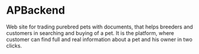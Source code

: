 # APBackend

Web site for trading purebred pets with documents, that helps breeders and customers in searching and buying
of a pet. It is the platform, where customer can find full and real information about a pet and his owner in two clicks.
